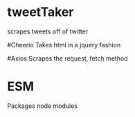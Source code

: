 # tweetTaker
scrapes tweets off of twitter

#Cheerio
Takes html in a jquery fashion

#Axios
Scrapes the request, fetch method

# ESM
Packages node modules